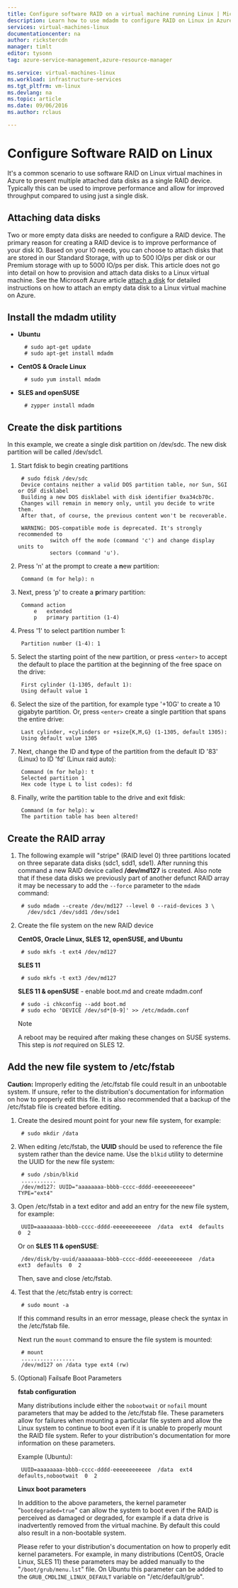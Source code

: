 ```yaml
---
title: Configure software RAID on a virtual machine running Linux | Microsoft Azure
description: Learn how to use mdadm to configure RAID on Linux in Azure.
services: virtual-machines-linux
documentationcenter: na
author: rickstercdn
manager: timlt
editor: tysonn
tag: azure-service-management,azure-resource-manager

ms.service: virtual-machines-linux
ms.workload: infrastructure-services
ms.tgt_pltfrm: vm-linux
ms.devlang: na
ms.topic: article
ms.date: 09/06/2016
ms.author: rclaus

---
```

# Configure Software RAID on Linux
It's a common scenario to use software RAID on Linux virtual machines in Azure to present multiple attached data disks as a single RAID device. Typically this can be used to improve performance and allow for improved throughput compared to using just a single disk.

## Attaching data disks
Two or more empty data disks are needed to configure a RAID device.  The primary reason for creating a RAID device is to improve performance of your disk IO.  Based on your IO needs, you can choose to attach disks that are stored in our Standard Storage, with up to 500 IO/ps per disk or our Premium storage with up to 5000 IO/ps per disk. This article does not go into detail on how to provision and attach data disks to a Linux virtual machine.  See the Microsoft Azure article [attach a disk](virtual-machines-linux-add-disk.md) for detailed instructions on how to attach an empty data disk to a Linux virtual machine on Azure.

## Install the mdadm utility
* **Ubuntu**
  
        # sudo apt-get update
        # sudo apt-get install mdadm
* **CentOS & Oracle Linux**
  
        # sudo yum install mdadm
* **SLES and openSUSE**
  
        # zypper install mdadm

## Create the disk partitions
In this example, we create a single disk partition on /dev/sdc. The new disk partition will be called /dev/sdc1.

1. Start fdisk to begin creating partitions
   
        # sudo fdisk /dev/sdc
        Device contains neither a valid DOS partition table, nor Sun, SGI or OSF disklabel
        Building a new DOS disklabel with disk identifier 0xa34cb70c.
        Changes will remain in memory only, until you decide to write them.
        After that, of course, the previous content won't be recoverable.
   
        WARNING: DOS-compatible mode is deprecated. It's strongly recommended to
                 switch off the mode (command 'c') and change display units to
                 sectors (command 'u').
2. Press 'n' at the prompt to create a **n**ew partition:
   
        Command (m for help): n
3. Next, press 'p' to create a **p**rimary partition:
   
        Command action
            e   extended
            p   primary partition (1-4)
4. Press '1' to select partition number 1:
   
        Partition number (1-4): 1
5. Select the starting point of the new partition, or press `<enter>` to accept the default to place the partition at the beginning of the free space on the drive:
   
        First cylinder (1-1305, default 1):
        Using default value 1
6. Select the size of the partition, for example type '+10G' to create a 10 gigabyte partition. Or, press `<enter>` create a single partition that spans the entire drive:
   
        Last cylinder, +cylinders or +size{K,M,G} (1-1305, default 1305): 
        Using default value 1305
7. Next, change the ID and **t**ype of the partition from the default ID '83' (Linux) to ID 'fd' (Linux raid auto):
   
        Command (m for help): t
        Selected partition 1
        Hex code (type L to list codes): fd
8. Finally, write the partition table to the drive and exit fdisk:
   
        Command (m for help): w
        The partition table has been altered!

## Create the RAID array
1. The following example will "stripe" (RAID level 0) three partitions located on three separate data disks (sdc1, sdd1, sde1).  After running this command a new RAID device called **/dev/md127** is created. Also note that if these data disks we previously part of another defunct RAID array it may be necessary to add the `--force` parameter to the `mdadm` command:
   
        # sudo mdadm --create /dev/md127 --level 0 --raid-devices 3 \
          /dev/sdc1 /dev/sdd1 /dev/sde1
2. Create the file system on the new RAID device
   
    **CentOS, Oracle Linux, SLES 12, openSUSE, and Ubuntu**
   
        # sudo mkfs -t ext4 /dev/md127
   
    **SLES 11**
   
        # sudo mkfs -t ext3 /dev/md127
   
    **SLES 11 & openSUSE** - enable boot.md and create mdadm.conf
   
        # sudo -i chkconfig --add boot.md
        # sudo echo 'DEVICE /dev/sd*[0-9]' >> /etc/mdadm.conf
   
   > [!NOTE]
   > A reboot may be required after making these changes on SUSE systems. This step is *not* required on SLES 12.
   > 
   > 

## Add the new file system to /etc/fstab
**Caution:** Improperly editing the /etc/fstab file could result in an unbootable system. If unsure, refer to the distribution's documentation for information on how to properly edit this file. It is also recommended that a backup of the /etc/fstab file is created before editing.

1. Create the desired mount point for your new file system, for example:
   
        # sudo mkdir /data
2. When editing /etc/fstab, the **UUID** should be used to reference the file system rather than the device name.  Use the `blkid` utility to determine the UUID for the new file system:
   
        # sudo /sbin/blkid
        ...........
        /dev/md127: UUID="aaaaaaaa-bbbb-cccc-dddd-eeeeeeeeeeee" TYPE="ext4"
3. Open /etc/fstab in a text editor and add an entry for the new file system, for example:
   
        UUID=aaaaaaaa-bbbb-cccc-dddd-eeeeeeeeeeee  /data  ext4  defaults  0  2
   
    Or on **SLES 11 & openSUSE**:
   
        /dev/disk/by-uuid/aaaaaaaa-bbbb-cccc-dddd-eeeeeeeeeeee  /data  ext3  defaults  0  2
   
    Then, save and close /etc/fstab.
4. Test that the /etc/fstab entry is correct:
   
        # sudo mount -a
   
    If this command results in an error message, please check the syntax in the /etc/fstab file.
   
    Next run the `mount` command to ensure the file system is mounted:
   
        # mount
        .................
        /dev/md127 on /data type ext4 (rw)
5. (Optional) Failsafe Boot Parameters
   
    **fstab configuration**
   
    Many distributions include either the `nobootwait` or `nofail` mount parameters that may be added to the /etc/fstab file. These parameters allow for failures when mounting a particular file system and allow the Linux system to continue to boot even if it is unable to properly mount the RAID file system. Refer to your distribution's documentation for more information on these parameters.
   
    Example (Ubuntu):
   
        UUID=aaaaaaaa-bbbb-cccc-dddd-eeeeeeeeeeee  /data  ext4  defaults,nobootwait  0  2
   
    **Linux boot parameters**
   
    In addition to the above parameters, the kernel parameter "`bootdegraded=true`" can allow the system to boot even if the RAID is perceived as damaged or degraded, for example if a data drive is inadvertently removed from the virtual machine. By default this could also result in a non-bootable system.
   
    Please refer to your distribution's documentation on how to properly edit kernel parameters. For example, in many distributions (CentOS, Oracle Linux, SLES 11) these parameters may be added manually to the "`/boot/grub/menu.lst`" file.  On Ubuntu this parameter can be added to the `GRUB_CMDLINE_LINUX_DEFAULT` variable on "/etc/default/grub".


